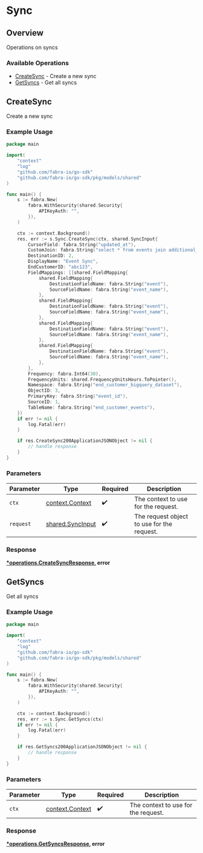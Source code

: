 # Sync

## Overview

Operations on syncs

### Available Operations

* [CreateSync](#createsync) - Create a new sync
* [GetSyncs](#getsyncs) - Get all syncs

## CreateSync

Create a new sync

### Example Usage

```go
package main

import(
	"context"
	"log"
	"github.com/fabra-io/go-sdk"
	"github.com/fabra-io/go-sdk/pkg/models/shared"
)

func main() {
    s := fabra.New(
        fabra.WithSecurity(shared.Security{
            APIKeyAuth: "",
        }),
    )

    ctx := context.Background()
    res, err := s.Sync.CreateSync(ctx, shared.SyncInput{
        CursorField: fabra.String("updated_at"),
        CustomJoin: fabra.String("select * from events join additional_properties on events.id = additional_properties.event_id;"),
        DestinationID: 2,
        DisplayName: "Event Sync",
        EndCustomerID: "abc123",
        FieldMappings: []shared.FieldMapping{
            shared.FieldMapping{
                DestinationFieldName: fabra.String("event"),
                SourceFieldName: fabra.String("event_name"),
            },
            shared.FieldMapping{
                DestinationFieldName: fabra.String("event"),
                SourceFieldName: fabra.String("event_name"),
            },
            shared.FieldMapping{
                DestinationFieldName: fabra.String("event"),
                SourceFieldName: fabra.String("event_name"),
            },
            shared.FieldMapping{
                DestinationFieldName: fabra.String("event"),
                SourceFieldName: fabra.String("event_name"),
            },
        },
        Frequency: fabra.Int64(30),
        FrequencyUnits: shared.FrequencyUnitsHours.ToPointer(),
        Namespace: fabra.String("end_customer_bigquery_dataset"),
        ObjectID: 3,
        PrimaryKey: fabra.String("event_id"),
        SourceID: 1,
        TableName: fabra.String("end_customer_events"),
    })
    if err != nil {
        log.Fatal(err)
    }

    if res.CreateSync200ApplicationJSONObject != nil {
        // handle response
    }
}
```

### Parameters

| Parameter                                             | Type                                                  | Required                                              | Description                                           |
| ----------------------------------------------------- | ----------------------------------------------------- | ----------------------------------------------------- | ----------------------------------------------------- |
| `ctx`                                                 | [context.Context](https://pkg.go.dev/context#Context) | :heavy_check_mark:                                    | The context to use for the request.                   |
| `request`                                             | [shared.SyncInput](../../models/shared/syncinput.md)  | :heavy_check_mark:                                    | The request object to use for the request.            |


### Response

**[*operations.CreateSyncResponse](../../models/operations/createsyncresponse.md), error**


## GetSyncs

Get all syncs

### Example Usage

```go
package main

import(
	"context"
	"log"
	"github.com/fabra-io/go-sdk"
	"github.com/fabra-io/go-sdk/pkg/models/shared"
)

func main() {
    s := fabra.New(
        fabra.WithSecurity(shared.Security{
            APIKeyAuth: "",
        }),
    )

    ctx := context.Background()
    res, err := s.Sync.GetSyncs(ctx)
    if err != nil {
        log.Fatal(err)
    }

    if res.GetSyncs200ApplicationJSONObject != nil {
        // handle response
    }
}
```

### Parameters

| Parameter                                             | Type                                                  | Required                                              | Description                                           |
| ----------------------------------------------------- | ----------------------------------------------------- | ----------------------------------------------------- | ----------------------------------------------------- |
| `ctx`                                                 | [context.Context](https://pkg.go.dev/context#Context) | :heavy_check_mark:                                    | The context to use for the request.                   |


### Response

**[*operations.GetSyncsResponse](../../models/operations/getsyncsresponse.md), error**

